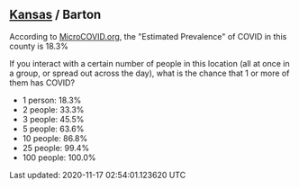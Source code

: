 
## [Kansas](/united-states/kansas) / Barton

According to [MicroCOVID.org](http://microcovid.org),
the "Estimated Prevalence" of COVID in this county is 18.3%

If you interact with a certain number of people in this location
(all at once in a group, or spread out across the day), what is the chance that
1 or more of them has COVID?

- 1 person: 18.3%
- 2 people: 33.3%
- 3 people: 45.5%
- 5 people: 63.6%
- 10 people: 86.8%
- 25 people: 99.4%
- 100 people: 100.0%

Last updated: 2020-11-17 02:54:01.123620 UTC

